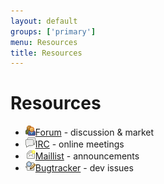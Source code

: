 ```yaml
---
layout: default
groups: ['primary']
menu: Resources
title: Resources
---
```


<h1>Resources</h1>
<div>
	<ul class="nostyle">
		<li><img src="/static/images/resources/forum.png" class="os_icon" /><a href="http://freicoin.freeforums.org">Forum</a> - discussion &amp; market</li>
		<li><img src="/static/images/resources/irc.png" class="os_icon" /><a href="http://webchat.freenode.net/?channels=freicoin">IRC</a> - online meetings</li>
		<li><img src="/static/images/resources/mail.png" class="os_icon" /><a href="http://groups.google.com/group/freicoin">Maillist</a> - announcements</li>
		<li><img src="/static/images/resources/bugtracker.png" class="os_icon" /><a href="https://github.com/freicoin/freicoin/issues">Bugtracker</a> - dev issues</li>
	</ul>
</div>
